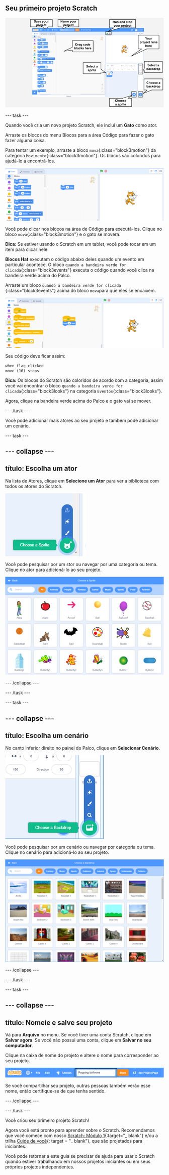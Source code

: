 ## Seu primeiro projeto Scratch

![Um screenshot com anotações do editor Scratch, com os principais recursos identificados.](images/scratch-features.png)

--- task ---

Quando você cria um novo projeto Scratch, ele inclui um **Gato** como ator.

Arraste os blocos do menu Blocos para a área Código para fazer o gato fazer alguma coisa.

Para tentar um exemplo, arraste a bloco `mova`{:class="block3motion"} da categoria `Movimento`{:class="block3motion"}. Os blocos são coloridos para ajudá-lo a encontrá-los.

![Um bloco 'mova' na área de código.](images/move-block.png)

Você pode clicar nos blocos na área de Código para executá-los. Clique no bloco `mova`{:class="block3motion"} e o gato se moverá.

**Dica:** Se estiver usando o Scratch em um tablet, você pode tocar em um item para clicar nele.

**Blocos Hat** executam o código abaixo deles quando um evento em particular acontece. O bloco `quando a bandeira verde for clicada`{:class="block3events"} executa o código quando você clica na bandeira verde acima do Palco.

Arraste um bloco `quando a bandeira verde for clicada` {:class="block3events"} acima do bloco `mova`para que eles se encaixem.

![O bloco 'mova' na área de código.](images/green-flag-script.png)

Seu código deve ficar assim:

```blocks3
when flag clicked
move (10) steps
```

**Dica:** Os blocos do Scratch são coloridos de acordo com a categoria, assim você vai encontrar o bloco `quando a bandeira verde for clicada`{:class="block3looks"} na categoria `Eventos`{:class="block3looks"}.

Agora, clique na bandeira verde acima do Palco e o gato vai se mover.

--- /task ---

Você pode adicionar mais atores ao seu projeto e também pode adicionar um cenário.

--- task ---

--- collapse ---
---
título: Escolha um ator
---

Na lista de Atores, clique em **Selecione um Ator** para ver a biblioteca com todos os atores do Scratch.

![O ícone 'Selecione um Ator'.](images/sprite-library.png)

Você pode pesquisar por um stor ou navegar por uma categoria ou tema. Clique no ator para adicioná-lo ao seu projeto.

![A Biblioteca de Atores.](images/sprite-choose.png)

--- /collapse ---

--- /task ---

--- task ---

--- collapse ---
---
título: Escolha um cenário
---

No canto inferior direito no painel do Palco, clique em **Selecionar Cenário**.

![O ícone 'Selecionar Cenário'.](images/stage-choose.png)

Você pode pesquisar por um cenário ou navegar por categoria ou tema. Clique no cenário para adicioná-lo ao seu projeto.

![A Biblioteca de Cenários.](images/backdrop.png)

--- /collapse ---

--- /task ---

--- task ---

--- collapse ---
---
título: Nomeie e salve seu projeto
---

Vá para **Arquivo** no menu. Se você tiver uma conta Scratch, clique em **Salvar agora**. Se você não possui uma conta, clique em **Salvar no seu computador**.

Clique na caixa de nome do projeto e altere o nome para corresponder ao seu projeto.

![A caixa de texto do nome do projeto destacado.](images/change-project-name.png)

Se você compartilhar seu projeto, outras pessoas também verão esse nome, então certifique-se de que tenha sentido.

--- /collapse ---

--- /task ---

Você criou seu primeiro projeto Scratch!

Agora você está pronto para aprender sobre o Scratch. Recomendamos que você comece com nosso [Scratch: Módulo 1](https://projects.raspberrypi.org/en/raspberrypi/scratch-module-1){:target="_ blank"} e/ou a trilha [Cuide de você](https://projects.raspberrypi.org/en/raspberrypi/look-after-yourself){: target = "_ blank"}, que são projetados para iniciantes.

 Você pode retornar a este guia se precisar de ajuda para usar o Scratch quando estiver trabalhando em nossos projetos iniciantes ou em seus próprios projetos independentes. 


